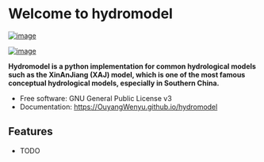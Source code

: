 # Welcome to hydromodel


[![image](https://img.shields.io/pypi/v/hydromodel.svg)](https://pypi.python.org/pypi/hydromodel)

[![image](https://pyup.io/repos/github/OuyangWenyu/hydromodel/shield.svg)](https://pyup.io/repos/github/OuyangWenyu/hydromodel)


**Hydromodel is a python implementation for common hydrological models such as the XinAnJiang (XAJ) model, which is one of the most famous conceptual hydrological models, especially in Southern China.**


-   Free software: GNU General Public License v3
-   Documentation: <https://OuyangWenyu.github.io/hydromodel>
    

## Features

-   TODO
